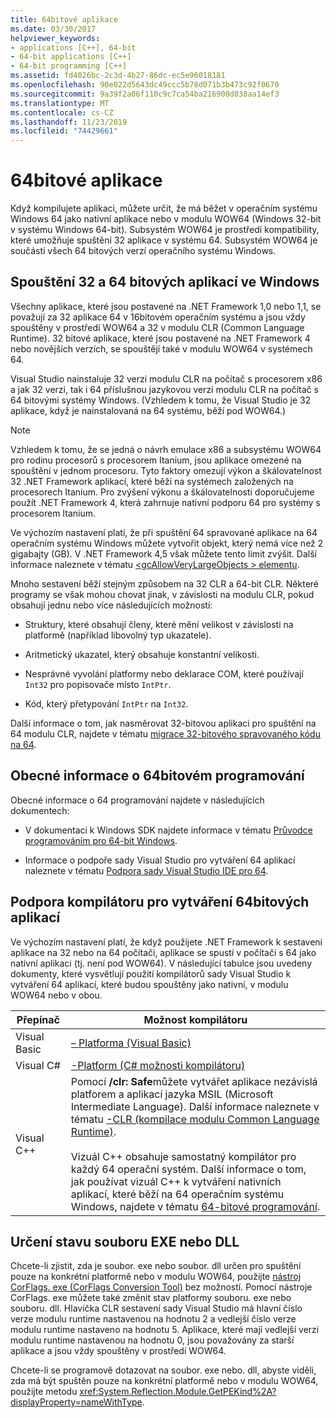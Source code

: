 ```yaml
---
title: 64bitové aplikace
ms.date: 03/30/2017
helpviewer_keywords:
- applications [C++], 64-bit
- 64-bit applications [C++]
- 64-bit programming [C++]
ms.assetid: fd4026bc-2c3d-4b27-86dc-ec5e96018181
ms.openlocfilehash: 90e022d5643dc49ccc5b78d071b3b473c92f0670
ms.sourcegitcommit: 9a39f2a06f110c9c7ca54ba216900d038aa14ef3
ms.translationtype: MT
ms.contentlocale: cs-CZ
ms.lasthandoff: 11/23/2019
ms.locfileid: "74429661"
---
```

# <a name="64-bit-applications"></a>64bitové aplikace
Když kompilujete aplikaci, můžete určit, že má běžet v operačním systému Windows 64 jako nativní aplikace nebo v modulu WOW64 (Windows 32-bit v systému Windows 64-bit). Subsystém WOW64 je prostředí kompatibility, které umožňuje spuštění 32 aplikace v systému 64. Subsystém WOW64 je součástí všech 64 bitových verzí operačního systému Windows.  
  
## <a name="running-32-bit-vs-64-bit-applications-on-windows"></a>Spouštění 32 a 64 bitových aplikací ve Windows  
 Všechny aplikace, které jsou postavené na .NET Framework 1,0 nebo 1,1, se považují za 32 aplikace 64 v 16bitovém operačním systému a jsou vždy spouštěny v prostředí WOW64 a 32 v modulu CLR (Common Language Runtime). 32 bitové aplikace, které jsou postavené na .NET Framework 4 nebo novějších verzích, se spouštějí také v modulu WOW64 v systémech 64.  
  
 Visual Studio nainstaluje 32 verzi modulu CLR na počítač s procesorem x86 a jak 32 verzi, tak i 64 příslušnou jazykovou verzi modulu CLR na počítač s 64 bitovými systémy Windows. (Vzhledem k tomu, že Visual Studio je 32 aplikace, když je nainstalovaná na 64 systému, běží pod WOW64.)  
  
> [!NOTE]
> Vzhledem k tomu, že se jedná o návrh emulace x86 a subsystému WOW64 pro rodinu procesorů s procesorem Itanium, jsou aplikace omezené na spouštění v jednom procesoru. Tyto faktory omezují výkon a škálovatelnost 32 .NET Framework aplikací, které běží na systémech založených na procesorech Itanium. Pro zvýšení výkonu a škálovatelnosti doporučujeme použít .NET Framework 4, která zahrnuje nativní podporu 64 pro systémy s procesorem Itanium.  
  
 Ve výchozím nastavení platí, že při spuštění 64 spravované aplikace na 64 operačním systému Windows můžete vytvořit objekt, který nemá více než 2 gigabajty (GB). V .NET Framework 4,5 však můžete tento limit zvýšit.  Další informace naleznete v tématu [\<gcAllowVeryLargeObjects > elementu](./configure-apps/file-schema/runtime/gcallowverylargeobjects-element.md).  
  
 Mnoho sestavení běží stejným způsobem na 32 CLR a 64-bit CLR. Některé programy se však mohou chovat jinak, v závislosti na modulu CLR, pokud obsahují jednu nebo více následujících možností:  
  
- Struktury, které obsahují členy, které mění velikost v závislosti na platformě (například libovolný typ ukazatele).  
  
- Aritmetický ukazatel, který obsahuje konstantní velikosti.  
  
- Nesprávné vyvolání platformy nebo deklarace COM, které používají `Int32` pro popisovače místo `IntPtr`.  
  
- Kód, který přetypování `IntPtr` na `Int32`.  
  
 Další informace o tom, jak nasměrovat 32-bitovou aplikaci pro spuštění na 64 modulu CLR, najdete v tématu [migrace 32-bitového spravovaného kódu na 64](https://docs.microsoft.com/previous-versions/dotnet/articles/ms973190(v=msdn.10)).  
  
## <a name="general-64-bit-programming-information"></a>Obecné informace o 64bitovém programování  
 Obecné informace o 64 programování najdete v následujících dokumentech:  
  
- V dokumentaci k Windows SDK najdete informace v tématu [Průvodce programováním pro 64-bit Windows](/windows/win32/winprog64/programming-guide-for-64-bit-windows).  
  
- Informace o podpoře sady Visual Studio pro vytváření 64 aplikací naleznete v tématu [Podpora sady Visual Studio IDE pro 64](/visualstudio/ide/visual-studio-ide-64-bit-support).  
  
## <a name="compiler-support-for-creating-64-bit-applications"></a>Podpora kompilátoru pro vytváření 64bitových aplikací  
 Ve výchozím nastavení platí, že když použijete .NET Framework k sestavení aplikace na 32 nebo na 64 počítači, aplikace se spustí v počítači s 64 jako nativní aplikaci (tj. není pod WOW64). V následující tabulce jsou uvedeny dokumenty, které vysvětlují použití kompilátorů sady Visual Studio k vytváření 64 aplikací, které budou spouštěny jako nativní, v modulu WOW64 nebo v obou.  
  
|Přepínač|Možnost kompilátoru|  
|--------------|---------------------|  
|Visual Basic|[– Platforma (Visual Basic)](../visual-basic/reference/command-line-compiler/platform.md)|  
|Visual C#|[-Platform (C# možnosti kompilátoru)](../csharp/language-reference/compiler-options/platform-compiler-option.md)|  
|Visual C++|Pomocí **/clr: Safe**můžete vytvářet aplikace nezávislá platforem a aplikací jazyka MSIL (Microsoft Intermediate Language). Další informace naleznete v tématu [-CLR (kompilace modulu Common Language Runtime)](/cpp/build/reference/clr-common-language-runtime-compilation).<br /><br /> Vizuál C++ obsahuje samostatný kompilátor pro každý 64 operační systém. Další informace o tom, jak používat vizuál C++ k vytváření nativních aplikací, které běží na 64 operačním systému Windows, najdete v tématu [64-bitové programování](/cpp/build/configuring-programs-for-64-bit-visual-cpp).|  
  
## <a name="determining-the-status-of-an-exe-file-or-dll-file"></a>Určení stavu souboru EXE nebo DLL  
 Chcete-li zjistit, zda je soubor. exe nebo soubor. dll určen pro spuštění pouze na konkrétní platformě nebo v modulu WOW64, použijte [nástroj CorFlags. exe (CorFlags Conversion Tool)](./tools/corflags-exe-corflags-conversion-tool.md) bez možností. Pomocí nástroje CorFlags. exe můžete také změnit stav platformy souboru. exe nebo souboru. dll. Hlavička CLR sestavení sady Visual Studio má hlavní číslo verze modulu runtime nastavenou na hodnotu 2 a vedlejší číslo verze modulu runtime nastaveno na hodnotu 5. Aplikace, které mají vedlejší verzi modulu runtime nastavenou na hodnotu 0, jsou považovány za starší aplikace a jsou vždy spouštěny v prostředí WOW64.  
  
 Chcete-li se programově dotazovat na soubor. exe nebo. dll, abyste viděli, zda má být spuštěn pouze na konkrétní platformě nebo v modulu WOW64, použijte metodu <xref:System.Reflection.Module.GetPEKind%2A?displayProperty=nameWithType>.
